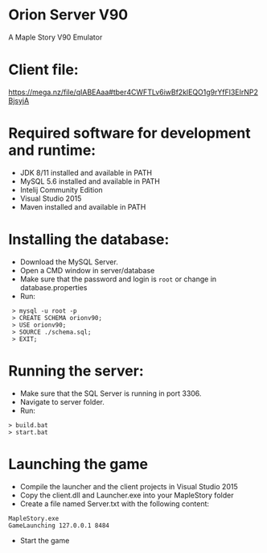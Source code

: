 # Orion Server V90
A Maple Story V90 Emulator

# Client file:
https://mega.nz/file/qIABEAaa#tber4CWFTLv6iwBf2klEQO1g9rYfFl3EIrNP2BjsyjA

# Required software for development and runtime: 
- JDK 8/11 installed and available in PATH
- MySQL 5.6 installed and available in PATH
- Intelij Community Edition
- Visual Studio 2015
- Maven installed and available in PATH

# Installing the database:
- Download the MySQL Server.
- Open a CMD window in server/database 
- Make sure that the password and login is `root` or change in database.properties 
- Run:
```
 > mysql -u root -p
 > CREATE SCHEMA orionv90;
 > USE orionv90;
 > SOURCE ./schema.sql;
 > EXIT;
```

# Running the server:
- Make sure that the SQL Server is running in port 3306.
- Navigate to server folder.
- Run:
```
> build.bat
> start.bat
```

# Launching the game
- Compile the launcher and the client projects in Visual Studio 2015
- Copy the client.dll and Launcher.exe into your MapleStory folder
- Create a file named Server.txt with the following content:
```
MapleStory.exe
GameLaunching 127.0.0.1 8484
```
- Start the game
